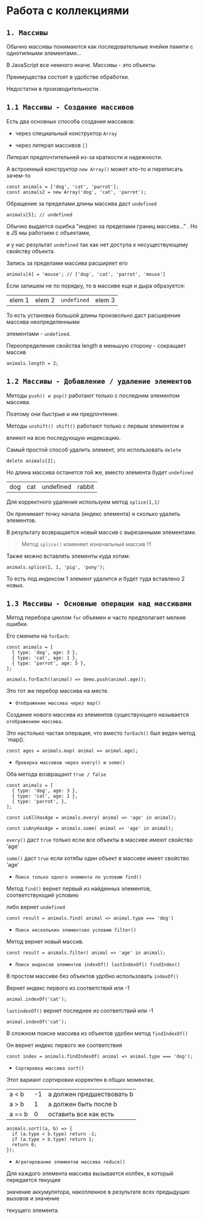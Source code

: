 # Работа с коллекциями

## `1. Массивы`

Обычно массивы понимаются как последовательные ячейки памяти с однотипными элементами...

В JavaScript все немного иначе. Массивы - это объекты.

Преимущества состоят в удобстве обработки.

Недостатки в производительности.

## `1.1 Массивы - Создание массивов`

Есть два основных способа создания массивов:

- через специальный конструктор `Array`

- через литерал массивов `[]`

Литерал предпочтительней из-за краткости и надежности.

А встроенный конструктор `new Array()` может кто-то и переписать зачем-то

```
const animals = ['dog', 'cat', 'parrot'];
const animals2 = new Array('dog', 'cat', 'parrot');
```

Обращение за пределами длины массива даст `undefined`

```
animals[5]; // undefined
```

Обычно выдается ошибка "индекс за пределами границ массива..." . Но в JS мы работаем с объектами,

и у нас результат `undefined` так как нет доступа к несуществующему свойству объекта.

Запись за пределами массива расширяет его

```
animals[4] = 'mouse'; // ['dog', 'cat', 'parrot', 'mouse']
```

Если запишем не по порядку, то в массиве еще и дыра образуется:

|        |        |             |        |
| ------ | ------ | ----------- | ------ |
| elem 1 | elem 2 | `undefined` | elem 3 |

То есть установка большой длины произвольно даст расширение массива неопределенными

элементами - `undefined`.

Переопределение свойства length в меньшую сторону - сокращает массив

```
animals.length = 2;
```

## `1.2 Массивы - Добавление / удаление элементов`

Методы `push() и pop()` работают только с последним элементом массива.

Поэтому они быстрые и им предпочтение.

Методы `unshift() shift()` работают только с первым элементом и

влияют на всю последующую индексацию.

Самый простой способ удалить элемент, это использовать `delete`

```
delete animals[2];

```

Но длина массива останется той же, вместо элемента будет `undefined`

|     |     |           |        |
| --- | --- | --------- | ------ |
| dog | cat | undefined | rabbit |

Для корректного удаления используем метод `splice(1,1)`

Он принимает точку начала (индекс элемента) и сколько удалить элементов.

В результату возвращается новый массив с вырезанными элементами.

> Метод `splice()` изменяет изначальный массив !!!

Также можно вставлять элементы куда хотим:

```
animals.splice(1, 1, 'pig', 'pony');

```

То есть под индексом 1 элемент удалится и будет туда вставлено 2 новых.

## `1.3 Массивы - Основные операции над массивами`

Метод перебора циклом `for` объемен и часто предполагает мелкие ошибки.

Его сменили на `forEach`:

```
const animals = [
  { type: 'dog', age: 3 },
  { type: 'cat', age: 1 },
  { type: 'parrot', age: 5 },
];

animals.forEach((animal) => demo.push(animal.age));
```

Это тот же перебор массива на месте.

- `Отображение массива через map()`

Создание нового массива из элементов существующего называется `отображением массива`.

Это настолько частая операция, что вместо `forEach()` был веден метод `map().

```
const ages = animals.map( animal => animal.age);
```

- `Проверка массивов через every() и some()`

Оба метода возвращают `true / false`

```
const animals = [
  { type: 'dog', age: 3 },
  { type: 'cat', age: 1 },
  { type: 'parrot', },
];

const isAllHasAge = animals.every( animal => 'age' in animal);

const isAnyHasAge = animals.some( animal => 'age' in animal);
```

`every()` даст `true` только если все объекты в массиве имеют свойство 'age'

`some()` даст `true` если хотябы один объект в массиве имеет свойство 'age'

- `Поиск только одного элемента по условию find()`

Метод `find()` вернет первый из найденных элементов, соответствующий условию

либо вернет `undefined`

```
const result = animals.find( animal => animal.type === 'dog')
```

- `Поиск нескольких элементово условию filter()`

Метод вернет новый массив.

```
const result = animals.filter( animal => 'age' in animal);

```

- `Поиск индексов элементов indexOf() lastIndexOf() findIndex()`

В простом массиве без объектов удобно использовать `indexOf()`

Вернет индекс первого из соответствий или -1

```
animal.indexOf('cat');

```

`lastindexOf()` вернет последнее из соответствий или -1

```
animal.indexOf('cat');

```

В сложном поиске массива из объектов удобен метод `findIndexOf()`

Он вернет индекс первого же соответствия

```
const index = animals.findIndexOf( animal => animal.type === 'dog');

```

- `Сортировка массива sort()`

Этот вариант сортировки корректен в общих моментах.

|        |     |                           |
| ------ | --- | ------------------------- |
| a < b  | -1  | a должен предшествовать b |
| a > b  | 1   | a должен быть после b     |
| a == b | 0   | оставить все как есть     |

```
animals.sort((a, b) => {
  if (a.type < b.type) return -1;
  if (a.type > b.type) return 1;
  return 0;
});

```

- `Агрегирование элементов массива reduce()`

Для каждого элемента массива вызывается колбек, в который передается текущее

значение аккумулятора, накопленное в результате всех предыдущих вызовов и значение

текущего элемента.
